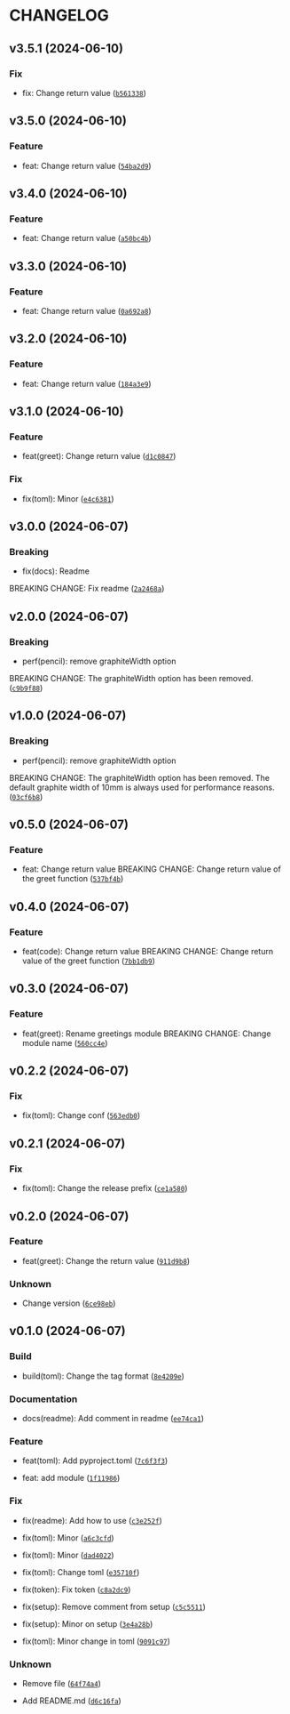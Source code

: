 # CHANGELOG



## v3.5.1 (2024-06-10)

### Fix

* fix: Change return value ([`b561338`](https://github.com/dtsap/semver/commit/b561338486e26517129c3ac68bdb269ecda736b3))


## v3.5.0 (2024-06-10)

### Feature

* feat: Change return value ([`54ba2d9`](https://github.com/dtsap/semver/commit/54ba2d92467e1cbec01716f6a99d0ba24b63027e))


## v3.4.0 (2024-06-10)

### Feature

* feat: Change return value ([`a50bc4b`](https://github.com/dtsap/semver/commit/a50bc4be34e60b4d55597f31f5fb93b000484836))


## v3.3.0 (2024-06-10)

### Feature

* feat: Change return value ([`0a692a8`](https://github.com/dtsap/semver/commit/0a692a843ad442763242bb2a43a2d30918578d6e))


## v3.2.0 (2024-06-10)

### Feature

* feat: Change return value ([`184a3e9`](https://github.com/dtsap/semver/commit/184a3e94b58fcf637c67de78a5987235c0007efb))


## v3.1.0 (2024-06-10)

### Feature

* feat(greet): Change return value ([`d1c0847`](https://github.com/dtsap/semver/commit/d1c08478a1b2c59681cc03bd48ea7c06813420f5))

### Fix

* fix(toml): Minor ([`e4c6381`](https://github.com/dtsap/semver/commit/e4c6381854b1fc0b580dd26dc261a0eb0114b9d7))


## v3.0.0 (2024-06-07)

### Breaking

* fix(docs): Readme

BREAKING CHANGE: Fix readme ([`2a2468a`](https://github.com/dtsap/semver/commit/2a2468aea35fee213798a48eeb9e4b9fd968c95c))


## v2.0.0 (2024-06-07)

### Breaking

* perf(pencil): remove graphiteWidth option

BREAKING CHANGE: The graphiteWidth option has been removed. ([`c9b9f88`](https://github.com/dtsap/semver/commit/c9b9f8881b60240f50696ffa1b3acb12177ed3a8))


## v1.0.0 (2024-06-07)

### Breaking

* perf(pencil): remove graphiteWidth option

BREAKING CHANGE: The graphiteWidth option has been removed.
The default graphite width of 10mm is always used for performance reasons. ([`03cf6b8`](https://github.com/dtsap/semver/commit/03cf6b84274c1a9c3d63877b2aee4ed383a8dbb8))


## v0.5.0 (2024-06-07)

### Feature

* feat: Change return value
BREAKING CHANGE: Change return value of the greet function ([`537bf4b`](https://github.com/dtsap/semver/commit/537bf4b894847877cac8f1d4d090d7015f543062))


## v0.4.0 (2024-06-07)

### Feature

* feat(code): Change return value
BREAKING CHANGE: Change return value of the greet function ([`7bb1db9`](https://github.com/dtsap/semver/commit/7bb1db9764e16bb995011d8fd2d98dd8d06cc4bd))


## v0.3.0 (2024-06-07)

### Feature

* feat(greet): Rename greetings module
BREAKING CHANGE: Change module name ([`560cc4e`](https://github.com/dtsap/semver/commit/560cc4eb171538e270bf09bcde743f8f8cd3784b))


## v0.2.2 (2024-06-07)

### Fix

* fix(toml): Change conf ([`563edb0`](https://github.com/dtsap/semver/commit/563edb05b8b7e482807bc3807434234531ae2823))


## v0.2.1 (2024-06-07)

### Fix

* fix(toml): Change the release prefix ([`ce1a580`](https://github.com/dtsap/semver/commit/ce1a5809f4292e4b92cdab58b2a292d3a3df9613))


## v0.2.0 (2024-06-07)

### Feature

* feat(greet): Change the return value ([`911d9b8`](https://github.com/dtsap/semver/commit/911d9b8528d89d4d5c83a07dee35ff9ce1377d5b))

### Unknown

* Change version ([`6ce98eb`](https://github.com/dtsap/semver/commit/6ce98ebe757a480b25b568bb5fdee480a3a1abbd))


## v0.1.0 (2024-06-07)

### Build

* build(toml): Change the tag format ([`8e4209e`](https://github.com/dtsap/semver/commit/8e4209e9f2acedd18da390e1e0a496d45273d06f))

### Documentation

* docs(readme): Add comment in readme ([`ee74ca1`](https://github.com/dtsap/semver/commit/ee74ca1bbd6bbca0048f523fd704a2a562a08f84))

### Feature

* feat(toml): Add pyproject.toml ([`7c6f3f3`](https://github.com/dtsap/semver/commit/7c6f3f3a9d8161ee3280a0e5bad2024db6c7a748))

* feat: add module ([`1f11986`](https://github.com/dtsap/semver/commit/1f11986c3361fd8416fa39b5ceee2d3f449b7a4a))

### Fix

* fix(readme): Add how to use ([`c3e252f`](https://github.com/dtsap/semver/commit/c3e252f747210620020c6f393d3a7470f0afdb27))

* fix(toml): Minor ([`a6c3cfd`](https://github.com/dtsap/semver/commit/a6c3cfd8ec892c7bf8c3405a07c72e01d0983133))

* fix(toml): Minor ([`dad4022`](https://github.com/dtsap/semver/commit/dad4022cb9e406cd80ee9d8697755e28bea39326))

* fix(toml): Change toml ([`e35710f`](https://github.com/dtsap/semver/commit/e35710f73e0f1cf1e57f2772d0df03d6478daece))

* fix(token): Fix token ([`c8a2dc9`](https://github.com/dtsap/semver/commit/c8a2dc9358f9b125aa22e3c322e47af523898974))

* fix(setup): Remove comment from setup ([`c5c5511`](https://github.com/dtsap/semver/commit/c5c551191fb705756406f637564c4d54502c59d6))

* fix(setup): Minor on setup ([`3e4a28b`](https://github.com/dtsap/semver/commit/3e4a28b3dcc2852cc1895c354ec141dd8ab8cf75))

* fix(toml): Minor change in toml ([`9091c97`](https://github.com/dtsap/semver/commit/9091c978b39753d638914381671b499b34d002fb))

### Unknown

* Remove file ([`64f74a4`](https://github.com/dtsap/semver/commit/64f74a4d6f37f72d43931e2b38cb008d0dc0cf10))

* Add README.md ([`d6c16fa`](https://github.com/dtsap/semver/commit/d6c16fa4f5f895b779c8a8aed0f8995f5520dd3a))

